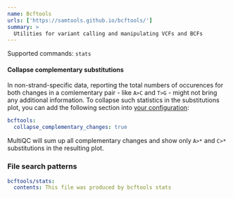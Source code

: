 ```yaml
---
name: Bcftools
urls: ['https://samtools.github.io/bcftools/']
summary: >
  Utilities for variant calling and manipulating VCFs and BCFs
---
```


Supported commands: `stats`

#### Collapse complementary substitutions

In non-strand-specific data, reporting the total numbers of occurences for both changes
in a comlementary pair - like `A>C` and `T>G` - might not bring any additional information.
To collapse such statistics in the substitutions plot, you can add the following section into
[your configuration](http://multiqc.info/docs/#configuring-multiqc):

```yaml
bcftools:
  collapse_complementary_changes: true
```

MultiQC will sum up all complementary changes and show only `A>*` and `C>*` substitutions
in the resulting plot.

### File search patterns

```yaml
bcftools/stats:
  contents: This file was produced by bcftools stats
```